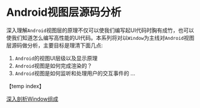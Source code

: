 # Android视图层源码分析

深入理解`Android`视图层的原理不仅可以使我们编写起UI代码时胸有成竹，也可以使我们知道怎么编写高性能的UI代码。本系列将对以`Window`为主线对`Android`视图层源码做分析，主要目标是理清下面几点:

1. `Android`的视图UI层级以及显示原理
2. `Android`视图是如何完成渲染的？
3. `Android`视图是如何监听和处理用户的交互事件的
...

【temp index】

[深入剖析Window组成](深入剖析Window组成.md)
